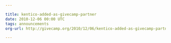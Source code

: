 ```yaml
---

title: kentico-added-as-givecamp-partner
date: 2010-12-06 00:00 UTC
tags: announcements
org-url: http://givecamp.org/2010/12/06/kentico-added-as-givecamp-partner/

---
```



